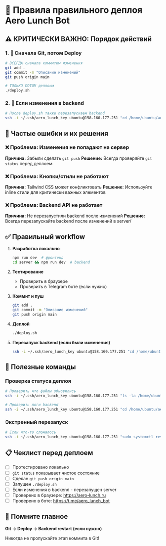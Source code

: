 # 🚀 Правила правильного деплоя Aero Lunch Bot

## ⚠️ КРИТИЧЕСКИ ВАЖНО: Порядок действий

### 1. 📝 Сначала Git, потом Deploy
```bash
# ВСЕГДА сначала коммитим изменения
git add .
git commit -m "Описание изменений"
git push origin main

# ТОЛЬКО ПОТОМ деплоим
./deploy.sh
```

### 2. 🔄 Если изменения в backend
```bash
# После deploy.sh также перезапускаем backend
ssh -i ~/.ssh/aero_lunch_key ubuntu@158.160.177.251 "cd /home/ubuntu/aero-lunch-app/server && npm run build && pkill -f 'node dist/server.js' && nohup node dist/server.js > backend.log 2>&1 &"
```

## 🚨 Частые ошибки и их решения

### ❌ Проблема: Изменения не попадают на сервер
**Причина:** Забыли сделать `git push`
**Решение:** Всегда проверяйте `git status` перед деплоем

### ❌ Проблема: Кнопки/стили не работают
**Причина:** Tailwind CSS может конфликтовать
**Решение:** Используйте inline стили для критически важных элементов

### ❌ Проблема: Backend API не работает
**Причина:** Не перезапустили backend после изменений
**Решение:** Всегда перезапускайте backend после изменений в server/

## ✅ Правильный workflow

1. **Разработка локально**
   ```bash
   npm run dev  # фронтенд
   cd server && npm run dev  # backend
   ```

2. **Тестирование**
   - Проверить в браузере
   - Проверить в Telegram боте (если нужно)

3. **Коммит и пуш**
   ```bash
   git add .
   git commit -m "Описание изменений"
   git push origin main
   ```

4. **Деплой**
   ```bash
   ./deploy.sh
   ```

5. **Перезапуск backend (если были изменения)**
   ```bash
   ssh -i ~/.ssh/aero_lunch_key ubuntu@158.160.177.251 "cd /home/ubuntu/aero-lunch-app/server && npm run build && pkill -f 'node dist/server.js' && nohup node dist/server.js > backend.log 2>&1 &"
   ```

## 🔧 Полезные команды

### Проверка статуса деплоя
```bash
# Проверить что файлы обновились
ssh -i ~/.ssh/aero_lunch_key ubuntu@158.160.177.251 "ls -la /home/ubuntu/aero-lunch-app/dist/assets/"

# Проверить логи backend
ssh -i ~/.ssh/aero_lunch_key ubuntu@158.160.177.251 "cd /home/ubuntu/aero-lunch-app/server && tail -20 backend.log"
```

### Экстренный перезапуск
```bash
# Если что-то сломалось
ssh -i ~/.ssh/aero_lunch_key ubuntu@158.160.177.251 "sudo systemctl restart aero-lunch && cd /home/ubuntu/aero-lunch-app/server && pkill -f 'node dist/server.js' && nohup node dist/server.js > backend.log 2>&1 &"
```

## 📋 Чеклист перед деплоем

- [ ] Протестировано локально
- [ ] `git status` показывает чистое состояние
- [ ] Сделан `git push origin main`
- [ ] Запущен `./deploy.sh`
- [ ] Если изменения в backend - перезапущен server
- [ ] Проверено в браузере: https://aero-lunch.ru
- [ ] Проверено в боте: https://t.me/aero_lunch_bot

## 🎯 Помните главное

**Git → Deploy → Backend restart (если нужно)**

Никогда не пропускайте этап коммита в Git! 